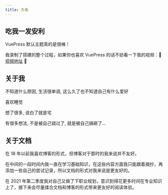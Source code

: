 ```yaml
---
title: 先看
---
```


## 吃我一发安利

VuePress 默认主题真的是很棒！

我录制了搭建的整个过程，如果你也喜欢 VuePress 的话不妨看一下我的视频：:tada: [视频地址](https://www.bilibili.com/video/av43316513/) :tada:



## 关于我

不知道什么原因, 生活很单调, 这么久了也不知道自己有什么爱好

喜欢睡觉

想了很多, 说白了就是宅

有很多想法, 不是被自己错过了, 就是被自己搞砸了...



## 关于文档

在 18 年以前我喜欢博客的形式，但博客对于那时的我来说并不友好。

在中间的一段时间内我一直在学习基础知识，在这些内容方面我只能跟着摘抄，再添加一些自己的尝试记录，所以文档的形式对我来说是更友好的。

在 2021 年第二季度我对自己又做了下职业规划，意识到得花更多时间在专业知识上了，接下来会尽量揉合文档和博客的形式带来更友好的阅读体验。